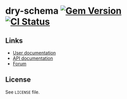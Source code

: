 <!--- This file is synced from hanakai-rb/repo-sync -->

[rubygem]: https://rubygems.org/gems/dry-schema
[actions]: https://github.com/dry-rb/dry-schema/actions

# dry-schema [![Gem Version](https://badge.fury.io/rb/dry-schema.svg)][rubygem] [![CI Status](https://github.com/dry-rb/dry-schema/workflows/CI/badge.svg)][actions]

## Links

- [User documentation](https://dry-rb.org/gems/dry-schema)
- [API documentation](http://rubydoc.info/gems/dry-schema)
- [Forum](https://discourse.dry-rb.org)

## License

See `LICENSE` file.

